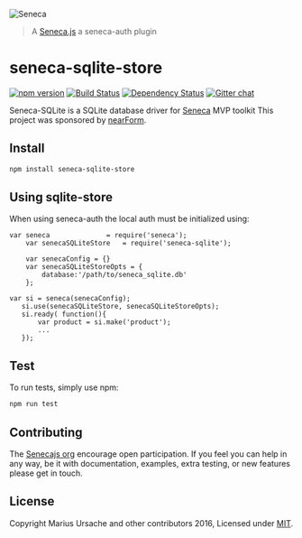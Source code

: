 ![Seneca](http://senecajs.org/files/assets/seneca-logo.png)
> A [Seneca.js](https://github.com/senecajs/) a seneca-auth plugin

# seneca-sqlite-store

[![npm version][npm-badge]][npm-url]
[![Build Status][travis-badge]][travis-url]
[![Dependency Status][david-badge]][david-url]
[![Gitter chat][gitter-badge]][gitter-url]

Seneca-SQLite is a SQLite database driver for [Seneca](https://github.com/senecajs/) MVP toolkit
This project was sponsored by [nearForm](http://nearform.com).

## Install

```sh
npm install seneca-sqlite-store
```

## Using sqlite-store

When using seneca-auth the local auth must be initialized using:

```
var seneca              = require('seneca');
    var senecaSQLiteStore   = require('seneca-sqlite');

    var senecaConfig = {}
    var senecaSQLiteStoreOpts = {
        database:'/path/to/seneca_sqlite.db'
    };

```
```
var si = seneca(senecaConfig);
   si.use(senecaSQLiteStore, senecaSQLiteStoreOpts);
   si.ready( function(){
       var product = si.make('product');
       ...
   });

```

## Test
To run tests, simply use npm:

```sh
npm run test
```

## Contributing
The [Senecajs org](https://github.com/senecajs/) encourage open participation. If you feel you can help in any way, be it with documentation, examples, extra testing, or new features please get in touch.

## License
Copyright Marius Ursache and other contributors 2016, Licensed under [MIT][].


[npm-badge]: https://badge.fury.io/js/seneca-sqlite-store.svg
[npm-url]: https://badge.fury.io/js/seneca-sqlite-store
[david-badge]: https://david-dm.org/senecajs-labs/seneca-sqlite-store.svg
[david-url]: https://david-dm.org/senecajs-labs/seneca-sqlite-store
[gitter-badge]: https://badges.gitter.im/senecajs/seneca.png
[gitter-url]: https://gitter.im/senecajs/seneca
[travis-badge]: https://travis-ci.org/senecajs-labs/seneca-sqlite-store.svg
[travis-url]: https://travis-ci.org/senecajs-labs/seneca-sqlite-store
[MIT]: ./LICENSE.txt
